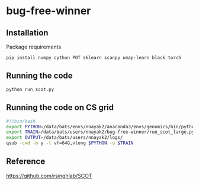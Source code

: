 # bug-free-winner

## Installation
Package requirements

```
pip install numpy cython POT sklearn scanpy umap-learn black torch
```

## Running the code

```
python run_scot.py
```

## Running the code on CS grid
```bash
#!/bin/bash
export PYTHON=/data/bats/envs/nnayak2/anaconda3/envs/genomics/bin/python
export TRAIN=/data/bats/users/nnayak2/bug-free-winner/run_scot_large.py
export OUTPUT=/data/bats/users/nnayak2/logs/
qsub -cwd -b y -l vf=64G,vlong $PYTHON -u $TRAIN
```

## Reference
https://github.com/rsinghlab/SCOT
